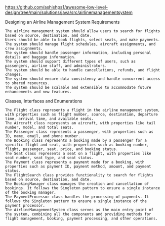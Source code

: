 https://github.com/ashishps1/awesome-low-level-design/tree/main/solutions/java/src/airlinemanagementsystem

Designing an Airline Management System
Requirements

    The airline management system should allow users to search for flights based on source, destination, and date.
    Users should be able to book flights, select seats, and make payments.
    The system should manage flight schedules, aircraft assignments, and crew assignments.
    The system should handle passenger information, including personal details and baggage information.
    The system should support different types of users, such as passengers, airline staff, and administrators.
    The system should be able to handle cancellations, refunds, and flight changes.
    The system should ensure data consistency and handle concurrent access to shared resources.
    The system should be scalable and extensible to accommodate future enhancements and new features.

Classes, Interfaces and Enumerations

    The Flight class represents a flight in the airline management system, with properties such as flight number, source, destination, departure time, arrival time, and available seats.
    The Aircraft class represents an aircraft, with properties like tail number, model, and total seats.
    The Passenger class represents a passenger, with properties such as ID, name, email, and phone number.
    The Booking class represents a booking made by a passenger for a specific flight and seat, with properties such as booking number, flight, passenger, seat, price, and booking status.
    The Seat class represents a seat on a flight, with properties like seat number, seat type, and seat status.
    The Payment class represents a payment made for a booking, with properties such as payment ID, payment method, amount, and payment status.
    The FlightSearch class provides functionality to search for flights based on source, destination, and date.
    The BookingManager class manages the creation and cancellation of bookings. It follows the Singleton pattern to ensure a single instance of the booking manager.
    The PaymentProcessor class handles the processing of payments. It follows the Singleton pattern to ensure a single instance of the payment processor.
    The AirlineManagementSystem class serves as the main entry point of the system, combining all the components and providing methods for flight management, booking, payment processing, and other operations.
